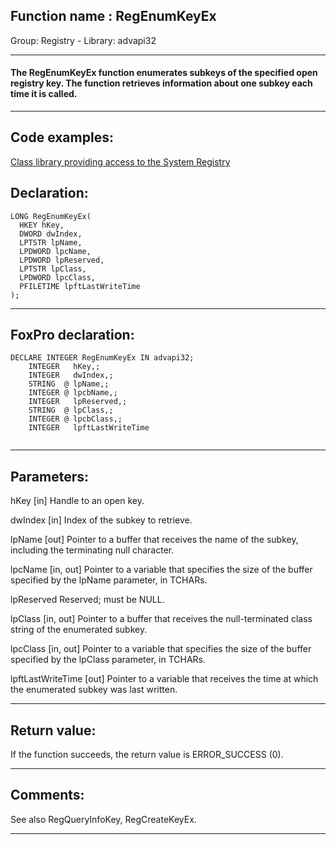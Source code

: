 
## Function name : RegEnumKeyEx
Group: Registry - Library: advapi32    
***  


#### The RegEnumKeyEx function enumerates subkeys of the specified open registry key. The function retrieves information about one subkey each time it is called.
***  


## Code examples:
[Class library providing access to the System Registry](../../samples/sample_472.md)  

## Declaration:
```foxpro  
LONG RegEnumKeyEx(
  HKEY hKey,
  DWORD dwIndex,
  LPTSTR lpName,
  LPDWORD lpcName,
  LPDWORD lpReserved,
  LPTSTR lpClass,
  LPDWORD lpcClass,
  PFILETIME lpftLastWriteTime
);  
```  
***  


## FoxPro declaration:
```foxpro  
DECLARE INTEGER RegEnumKeyEx IN advapi32;
	INTEGER   hKey,;
	INTEGER   dwIndex,;
	STRING  @ lpName,;
	INTEGER @ lpcbName,;
	INTEGER   lpReserved,;
	STRING  @ lpClass,;
	INTEGER @ lpcbClass,;
	INTEGER   lpftLastWriteTime
  
```  
***  


## Parameters:
hKey 
[in] Handle to an open key.

dwIndex 
[in] Index of the subkey to retrieve.

lpName 
[out] Pointer to a buffer that receives the name of the subkey, including the terminating null character.

lpcName 
[in, out] Pointer to a variable that specifies the size of the buffer specified by the lpName parameter, in TCHARs. 

lpReserved 
Reserved; must be NULL. 

lpClass 
[in, out] Pointer to a buffer that receives the null-terminated class string of the enumerated subkey.

lpcClass 
[in, out] Pointer to a variable that specifies the size of the buffer specified by the lpClass parameter, in TCHARs.

lpftLastWriteTime 
[out] Pointer to a variable that receives the time at which the enumerated subkey was last written.   
***  


## Return value:
If the function succeeds, the return value is ERROR_SUCCESS (0).  
***  


## Comments:
See also RegQueryInfoKey, RegCreateKeyEx.  
  
***  

